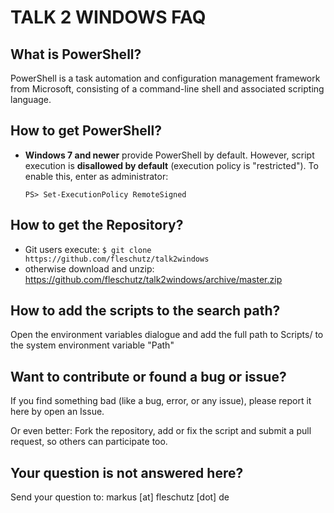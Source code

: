 TALK 2 WINDOWS FAQ
==================

What is PowerShell?
-------------------
PowerShell is a task automation and configuration management framework from Microsoft, consisting of a command-line shell and associated scripting language. 


How to get PowerShell?
----------------------
* **Windows 7 and newer** provide PowerShell by default. However, script execution is **disallowed by default** (execution policy is "restricted"). To enable this, enter as administrator:
   ```
   PS> Set-ExecutionPolicy RemoteSigned
   ```

How to get the Repository?
--------------------------
* Git users execute: `$ git clone https://github.com/fleschutz/talk2windows`
* otherwise download and unzip: https://github.com/fleschutz/talk2windows/archive/master.zip


How to add the scripts to the search path?
------------------------------------------
Open the environment variables dialogue and add the full path to Scripts/ to the system environment variable "Path"


Want to contribute or found a bug or issue?
-------------------------------------------
If you find something bad (like a bug, error, or any issue), please report it here by open an Issue.

Or even better: Fork the repository, add or fix the script and submit a pull request, so others can participate too.  


Your question is not answered here?
-----------------------------------
Send your question to: markus [at] fleschutz [dot] de
